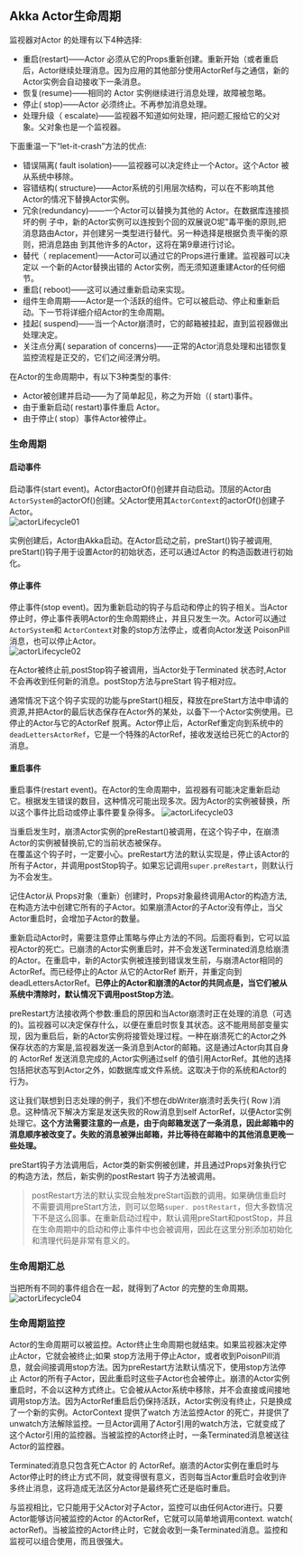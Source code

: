 ## Akka Actor生命周期


监视器对Actor 的处理有以下4种选择:

* 重启(restart)——Actor 必须从它的Props重新创建。重新开始（或者重启
后，Actor继续处理消息。因为应用的其他部分使用ActorRef与之通信，新的Actor实例会自动接收下一条消息。
* 恢复(resume)——相同的 Actor 实例继续进行消息处理，故障被忽略。
* 停止( stop)——Actor 必须终止。不再参加消息处理。
* 处理升级（ escalate)——监视器不知道如何处理，把问题汇报给它的父对象。父对象也是一个监视器。



下面重温一下“let-it-crash”方法的优点:  
* 错误隔离( fault isolation)——监视器可以决定终止一个Actor。这个Actor 被从系统中移除。
* 容错结构( structure)——Actor系统的引用层次结构，可以在不影响其他Actor的情况下替换Actor实例。
* 冗余(redundancy)——一个Actor可以替换为其他的 Actor。在数据库连接损坏的例
子中，新的Actor实例可以连按到个回的双展说O坭"毒平衡的原则,把消息路由Actor，并创建另一类型进行替代。另一种选择是根据负责平衡的原则，把消息路由
到其他许多的Actor，这将在第9章进行讨论。
* 替代（ replacement)——Actor可以通过它的Props进行重建。监视器可以决定以
一个新的Actor替换出错的 Actor实例，而无须知道重建Actor的任何细节。
* 重启( reboot)——这可以通过重新启动来实现。
* 组件生命周期——Actor是一个活跃的组件。它可以被启动、停止和重新启动。下一节将详细介绍Actor的生命周期。
* 挂起( suspend)——当一个Actor崩溃时，它的邮箱被挂起，直到监视器做出处理决定。
* 关注点分离( separation of concerns)——正常的Actor消息处理和出错恢复监控流程是正交的，它们之间泾渭分明。


在Actor的生命周期中，有以下3种类型的事件:
* Actor被创建并启动——为了简单起见，称之为开始（( start)事件。
* 由于重新启动( restart)事件重启 Actor。
* 由于停止( stop）事件Actor被停止。 

### 生命周期

#### 启动事件    
启动事件(start event)。Actor由actorOf()创建并自动启动。顶层的Actor由`ActorSystem`的actorOf()创建。父Actor使用其`ActorContext`的actorOf()创建子Actor。   
![actorLifecycle01](images/actorLifecycle01.png)

实例创建后，Actor由Akka启动。在Actor启动之前，preStart()钩子被调用, preStart()钩子用于设置Actor的初始状态，还可以通过Actor 的构造函数进行初始化。   

#### 停止事件   
停止事件(stop event)。因为重新启动的钩子与启动和停止的钩子相关。当Actor停止时，停止事件表明Actor的生命周期终止，并且只发生一次。Actor可以通过`ActorSystem`和 `ActorContext`对象的stop方法停止，或者向Actor发送 PoisonPill消息，也可以停止Actor。    
![actorLifecycle02](images/actorLifecycle02.png)

在Actor被终止前,postStop钩子被调用，当Actor处于Terminated 状态时,Actor不会再收到任何新的消息。postStop方法与preStart 钩子相对应。       

通常情况下这个钩子实现的功能与preStart()相反，释放在preStart方法中申请的资源,并把Actor的最后状态保存在Actor外的某处，以备下一个Actor实例使用。已停止的Actor与它的ActorRef 脱离。Actor停止后，ActorRef重定向到系统中的`deadLettersActorRef`，它是一个特殊的ActorRef，接收发送给已死亡的Actor的消息。 

#### 重启事件   
重启事件(restart event)。在Actor的生命周期中，监视器有可能决定重新启动它。根据发生错误的数目，这种情况可能出现多次。因为Actor的实例被替换，所以这个事件比启动或停止事件要复杂得多。 
![actorLifecycle03](images/actorLifecycle03.png)    

当重启发生时，崩溃Actor实例的preRestart()被调用，在这个钩子中，在崩溃 Actor的实例被替换前,它的当前状态被保存。  
在覆盖这个钩子时，一定要小心。preRestart方法的默认实现是，停止该Actor的所有子Actor，并调用postStop钩子。如果忘记调用`super.preRestart`，则默认行为不会发生。    

记住Actor从 Props对象（重新）创建时，Props对象最终调用Actor的构造方法,在构造方法中创建它所有的子Actor。如果崩溃Actor的子Actor没有停止，当父Actor重启时，会增加子Actor的数量。   

重新启动Actor时，需要注意停止策略与停止方法的不同。后面将看到，它可以监视Actor的死亡。已崩溃的Actor实例重启时，并不会发送Terminated消息给崩溃的Actor。在重启中，新的Actor实例被连接到错误发生前，与崩溃Actor相同的ActorRef。而已经停止的Actor 从它的ActorRef 断开，并重定向到deadLettersActorRef。**已停止的Actor和崩溃的Actor的共同点是，当它们被从系统中清除时，默认情况下调用postStop方法**。    

preRestart方法接收两个参数:重启的原因和当Actor崩溃时正在处理的消息（可选的)。监视器可以决定保存什么，以便在重启时恢复其状态。这不能用局部变量实现，因为重启后，新的Actor实例将接管处理过程。一种在崩溃死亡的Actor之外保存状态的方案是,监视器发送一条消息到Actor的邮箱。这是通过Actor向其自身的 ActorRef 发送消息完成的,Actor实例通过self 的值引用ActorRef。其他的选择包括把状态写到Actor之外，如数据库或文件系统。这取决于你的系统和Actor的行为。   

这让我们联想到日志处理的例子，我们不想在dbWriter崩溃时丢失行( Row )消息。这种情况下解决方案是发送失败的Row消息到self ActorRef，以便Actor实例处理它。**这个方法需要注意的一点是，由于向邮箱发送了一条消息，因此邮箱中的消息顺序被改变了。失败的消息被弹出邮箱，并比等待在邮箱中的其他消息更晚一些处理。**    

preStart钩子方法调用后，Actor类的新实例被创建，并且通过Props对象执行它的构造方法，然后，新实例的postRestart 钩子方法被调用。    

>postRestart方法的默认实现会触发preStart函数的调用。如果确信重启时不需要调用preStart方法，则可以忽略`super. postRestart`，但大多数情况下不是这么回事。在重新启动过程中，默认调用preStart和postStop，并且在生命周期中的启动和停止事件中也会被调用，因此在这里分别添加初始化和清理代码是非常有意义的。    

### 生命周期汇总    
当把所有不同的事件组合在一起，就得到了Actor 的完整的生命周期。  
![actorLifecycle04](images/actorLifecycle04.png)    


### 生命周期监控    
Actor的生命周期可以被监控。Actor终止生命周期也就结束。如果监视器决定停止Actor，它就会被终止;如果 stop方法用于停止Actor，或者收到PoisonPill消息，就会间接调用stop方法。因为preRestart方法默认情况下，使用stop方法停止 Actor的所有子Actor，因此重启时这些子Actor也会被停止。崩溃的Actor实例重启时，不会以这种方式终止。它会被从Actor系统中移除，并不会直接或间接地调用stop方法。因为ActorRef重启后仍保持活跃，Actor实例没有终止，只是换成了一个新的实例。ActorContext 提供了watch 方法监控Actor 的死亡，并提供了unwatch方法解除监控。一旦Actor调用了Actor引用的watch方法，它就变成了这个Actor引用的监控器。当被监控的Actor终止时，一条Terminated消息被送往Actor的监控器。  

Terminated消息只包含死亡Actor 的 ActorRef。崩溃的Actor实例在重启时与Actor停止时的终止方式不同，就变得很有意义，否则每当Actor重启时会收到许多终止消息，这将造成无法区分Actor是最终死亡还是临时重启。     

与监视相比，它只能用于父Actor对子Actor，监控可以由任何Actor进行。只要 Actor能够访问被监控的Actor 的ActorRef，它就可以简单地调用context. watch( actorRef)。当被监控的Actor终止时，它就会收到一条Terminated消息。监控和监视可以组合使用，而且很强大。     















